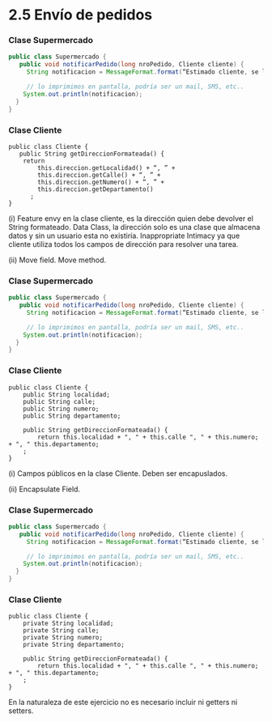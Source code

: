# 2.5 Envío de pedidos

### Clase Supermercado
```java
public class Supermercado {
   public void notificarPedido(long nroPedido, Cliente cliente) {
     String notificacion = MessageFormat.format(“Estimado cliente, se le informa que hemos recibido su pedido con número {0}, el cual será enviado a la dirección {1}”, new Object[] { nroPedido, cliente.getDireccionFormateada() });

     // lo imprimimos en pantalla, podría ser un mail, SMS, etc..
    System.out.println(notificacion);
  }
}
```
### Clase Cliente
```
public class Cliente {
   public String getDireccionFormateada() {
	return 
		this.direccion.getLocalidad() + “, ” +
		this.direccion.getCalle() + “, ” +
		this.direccion.getNumero() + “, ” +
		this.direccion.getDepartamento()
      ;
}
```

(i) Feature envy en la clase cliente, es la dirección quien debe devolver el String formateado. Data Class, la dirección solo es una clase que almacena datos y sin un usuario esta no existiría. Inappropriate Intimacy ya que cliente utiliza todos los campos de dirección
para resolver una tarea.

(ii) Move field. Move method.

### Clase Supermercado
```java
public class Supermercado {
   public void notificarPedido(long nroPedido, Cliente cliente) {
     String notificacion = MessageFormat.format(“Estimado cliente, se le informa que hemos recibido su pedido con número {0}, el cual será enviado a la dirección {1}”, new Object[] { nroPedido, cliente.getDireccionFormateada() });

     // lo imprimimos en pantalla, podría ser un mail, SMS, etc..
    System.out.println(notificacion);
  }
}
```
### Clase Cliente
```
public class Cliente {
    public String localidad;
    public String calle;
    public String numero;
    public String departamento;

    public String getDireccionFormateada() {
        return this.localidad + ", " + this.calle ", " + this.numero; + ", " this.departamento;
    ;
}
```

(i) Campos públicos en la clase Cliente. Deben ser encapuslados.

(ii) Encapsulate Field.

### Clase Supermercado
```java
public class Supermercado {
   public void notificarPedido(long nroPedido, Cliente cliente) {
     String notificacion = MessageFormat.format(“Estimado cliente, se le informa que hemos recibido su pedido con número {0}, el cual será enviado a la dirección {1}”, new Object[] { nroPedido, cliente.getDireccionFormateada() });

     // lo imprimimos en pantalla, podría ser un mail, SMS, etc..
    System.out.println(notificacion);
  }
}
```
### Clase Cliente
```
public class Cliente {
    private String localidad;
    private String calle;
    private String numero;
    private String departamento;

    public String getDireccionFormateada() {
        return this.localidad + ", " + this.calle ", " + this.numero; + ", " this.departamento;
    ;
}
```
En la naturaleza de este ejercicio no es necesario incluir ni getters ni setters.
